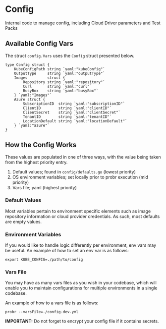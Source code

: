 # Config

Internal code to manage config, including Cloud Driver parameters and Test Packs

## Available Config Vars

The struct `config.Vars` uses the `Config` struct presented below.

```
type Config struct {
	KubeConfigPath string `yaml:"kubeConfig"`
	OutputType     string `yaml:"outputType"`
	Images         struct {
		Repository string `yaml:"repository"`
		Curl       string `yaml:"curl"`
		BusyBox    string `yaml:"busyBox"`
	} `yaml:"Images"`
	Azure struct {
		SubscriptionID  string `yaml:"subscriptionID"`
		ClientID        string `yaml:"clientID"`
		ClientSecret    string `yaml:"clientSecret"`
		TenantID        string `yaml:"tenantID"`
		LocationDefault string `yaml:"locationDefault"`
	} `yaml:"azure"`
}
```

## How the Config Works

These values are populated in one of three ways, with the value being taken from the highest priority entry.

1. Default values; found in `config/defaults.go` (lowest priority)
2. OS environment variables; set locally prior to probr execution (mid priority)
3. Vars file; yaml (highest priority)

### Default Values

Most variables pertain to environment specific elements such as image repository information or cloud provider credentials. As such, most defaults are empty values.

### Environment Variables

If you would like to handle logic differently per environment, env vars may be useful. An example of how to set an env var is as follows:

`export KUBE_CONFIG=./path/to/config`

### Vars File

You may have as many vars files as you wish in your codebase, which will enable you to maintain configurations for multiple environments in a single codebase.

An example of how to a vars file is as follows:

```
probr --varsFile=./config-dev.yml
```

**IMPORTANT:** Do not forget to encrypt your config file if it contains secrets.
